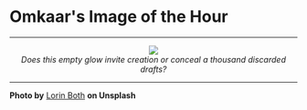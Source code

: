 # Omkaar's Image of the Hour

---

<div align="center">

<a href="https://unsplash.com/photos/a-hand-silhouetted-holding-a-smartphone-4j2H4-J21yU">
  <img src="https://images.unsplash.com/photo-1750056393326-8feed2a1c34f?crop=entropy&cs=tinysrgb&fit=max&fm=jpg&ixid=M3w3NjA2Nzh8MHwxfHJhbmRvbXx8fHx8fHx8fDE3NTQzMzc2MDB8&ixlib=rb-4.1.0&q=80&w=1080" style="max-width:100%; height:auto;">
</a>

<br>
<i>Does this empty glow invite creation or conceal a thousand discarded drafts?</i>

</div>

---

**Photo by** [Lorin Both](https://unsplash.com/@lorinboth) **on Unsplash**
